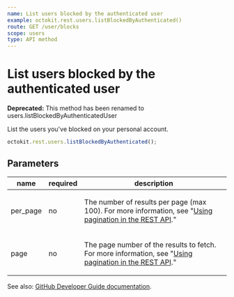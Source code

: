 ```yaml
---
name: List users blocked by the authenticated user
example: octokit.rest.users.listBlockedByAuthenticated()
route: GET /user/blocks
scope: users
type: API method
---
```


# List users blocked by the authenticated user

**Deprecated:** This method has been renamed to users.listBlockedByAuthenticatedUser

List the users you've blocked on your personal account.

```js
octokit.rest.users.listBlockedByAuthenticated();
```

## Parameters

<table>
  <thead>
    <tr>
      <th>name</th>
      <th>required</th>
      <th>description</th>
    </tr>
  </thead>
  <tbody>
    <tr><td>per_page</td><td>no</td><td>

The number of results per page (max 100). For more information, see "[Using pagination in the REST API](https://docs.github.com/rest/using-the-rest-api/using-pagination-in-the-rest-api)."

</td></tr>
<tr><td>page</td><td>no</td><td>

The page number of the results to fetch. For more information, see "[Using pagination in the REST API](https://docs.github.com/rest/using-the-rest-api/using-pagination-in-the-rest-api)."

</td></tr>
  </tbody>
</table>

See also: [GitHub Developer Guide documentation](https://docs.github.com/rest/users/blocking#list-users-blocked-by-the-authenticated-user).

